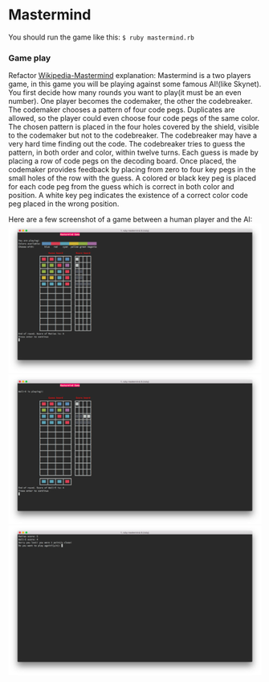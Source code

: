 # Mastermind

You should run the game like this: `$ ruby mastermind.rb`

### Game play

Refactor [Wikipedia-Mastermind](http://en.wikipedia.org/wiki/Mastermind_%28board_game%29) explanation: Mastermind is a two players game, in this game you will be playing against some famous AI!(like Skynet). You first decide how many rounds you want to play(it must be an even number). One player becomes the codemaker, the other the codebreaker. The codemaker chooses a pattern of four code pegs. Duplicates are allowed, so the player could even choose four code pegs of the same color. The chosen pattern is placed in the four holes covered by the shield, visible to the codemaker but not to the codebreaker. The codebreaker may have a very hard time finding out the code.
The codebreaker tries to guess the pattern, in both order and color, within twelve turns. Each guess is made by placing a row of code 
pegs on the decoding board. Once placed, the codemaker provides feedback by placing from zero to four key pegs in the small holes of 
the row with the guess. A colored or black key peg is placed for each code peg from the guess which is correct in both color and position. 
A white key peg indicates the existence of a correct color code peg placed in the wrong position.

Here are a few screenshot of a game between a human player and the AI:
![human playing](https://github.com/kriox26/odin_project/blob/master/project_oop/mastermind/imgs/human_playing.png)
![ai playing](https://github.com/kriox26/odin_project/blob/master/project_oop/mastermind/imgs/ai_playing.png)
![end of the game](https://github.com/kriox26/odin_project/blob/master/project_oop/mastermind/imgs/end_of_game.png)
